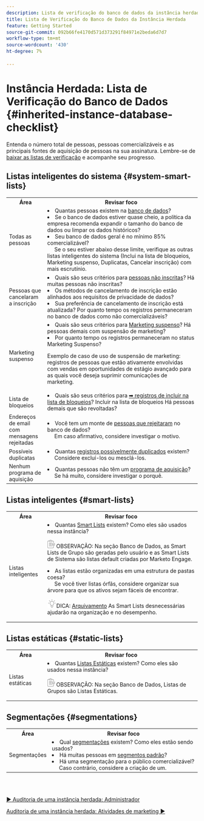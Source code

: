 ```yaml
---
description: Lista de verificação do banco de dados da instância herdada - Documentação do Marketo - Documentação do produto
title: Lista de Verificação do Banco de Dados da Instância Herdada
feature: Getting Started
source-git-commit: 092b66fe4170d571d373291f84971e2beda6d7d7
workflow-type: tm+mt
source-wordcount: '430'
ht-degree: 7%

---
```


# Instância Herdada: Lista de Verificação do Banco de Dados {#inherited-instance-database-checklist}

Entenda o número total de pessoas, pessoas comercializáveis e as principais fontes de aquisição de pessoas na sua assinatura. Lembre-se de [baixar as listas de verificação](/help/marketo/getting-started/inheriting-a-marketo-instance/assets/adobe-marketo-engage-inherited-instance-admin-checklist.xlsx) e acompanhe seu progresso.

## Listas inteligentes do sistema {#system-smart-lists}

<table style="table-layout:auto"> 
 <tbody> 
  <tr> 
   <th style="width:20%">Área</th> 
   <th>Revisar foco</th>
  </tr> 
  <tr> 
   <td>Todas as pessoas</td> 
   <td><li>Quantas pessoas existem na <a href="/help/marketo/product-docs/core-marketo-concepts/smart-lists-and-static-lists/managing-people-in-smart-lists/database-dashboard.md" target="_blank">banco de dados</a>?</li>
<li>Se o banco de dados estiver quase cheio, a política da empresa recomenda expandir o tamanho do banco de dados ou limpar os dados históricos?</li>
<li>Seu banco de dados geral é no mínimo 85% comercializável? 
<br/>     Se o seu estiver abaixo desse limite, verifique as outras listas inteligentes do sistema (Inclui na lista de bloqueios, Marketing suspenso, Duplicatas, Cancelar inscrição) com mais escrutínio.</li></td>
  </tr>
  <tr> 
   <td>Pessoas que cancelaram a inscrição</td> 
   <td><li>Quais são seus critérios para <a href="/help/marketo/product-docs/email-marketing/deliverability/understanding-unsubscribe.md#marketing-suspended" target="_blank">pessoas não inscritas</a>? Há muitas pessoas não inscritas?</li>
<li>Os métodos de cancelamento de inscrição estão alinhados aos requisitos de privacidade de dados?</li>
<li>Sua preferência de cancelamento de inscrição está atualizada? Por quanto tempo os registros permaneceram no banco de dados como não comercializáveis?</li></td>
  </tr>
  <tr> 
   <td>Marketing suspenso</td> 
   <td><li>Quais são seus critérios para <a href="/help/marketo/product-docs/email-marketing/deliverability/durable-unsubscribe.md#marketing-suspended" target="_blank">Marketing suspenso</a>? Há pessoas demais com suspensão de marketing?</li>
<li>Por quanto tempo os registros permaneceram no status Marketing Suspenso?</li>
<p>Exemplo de caso de uso de suspensão de marketing: registros de pessoas que estão ativamente envolvidas com vendas em oportunidades de estágio avançado para as quais você deseja suprimir comunicações de marketing.</td>
  </tr>
   <tr> 
   <td>Lista de bloqueios</td> 
   <td><li>Quais são seus critérios para <a href="/help/marketo/product-docs/core-marketo-concepts/smart-lists-and-static-lists/managing-people-in-smart-lists/add-person-to-blocklist.md" target="_blank">➡ registros de incluir na lista de bloqueios</a>? Incluir na lista de bloqueios Há pessoas demais que são revoltadas?</li></td>
  </tr>
  <tr> 
   <td>Endereços de email com mensagens rejeitadas</td> 
   <td><li>Você tem um monte de <a href="/help/marketo/product-docs/email-marketing/deliverability/hard-and-soft-bounces-in-email.md" target="_blank">pessoas que rejeitaram</a> no banco de dados?
   <br/>     Em caso afirmativo, considere investigar o motivo.</li></td></li></td>
  </tr>
  <tr> 
   <td>Possíveis duplicatas</td> 
   <td><li>Quantas <a href="/help/marketo/product-docs/core-marketo-concepts/smart-lists-and-static-lists/managing-people-in-smart-lists/find-and-merge-duplicate-people.md" target="_blank">registros possivelmente duplicados</a> existem?
   <br/>     Considere excluí-los ou mesclá-los.</li></td>
  </tr>
   <tr> 
   <td>Nenhum programa de aquisição</td> 
   <td><li>Quantas pessoas não têm um <a href="/help/marketo/product-docs/core-marketo-concepts/programs/creating-programs/understanding-program-membership.md#acquisition-program" target="_blank">programa de aquisição</a>?
   <br/>     Se há muito, considere investigar o porquê.</li></td>
  </tr>
 </tbody> 
</table>

## Listas inteligentes {#smart-lists}

<table style="table-layout:auto"> 
 <tbody> 
  <tr> 
   <th style="width:20%">Área</th> 
   <th>Revisar foco</th>
  </tr> 
  <tr> 
   <td>Listas inteligentes</td> 
   <td><li>Quantas <a href="/help/marketo/product-docs/core-marketo-concepts/smart-lists-and-static-lists/understanding-smart-lists.md" target="_blank">Smart Lists</a> existem? Como eles são usados nessa instância?</li>
   <p><img src="assets/note-icon.png" alt="ícone de nota"> OBSERVAÇÃO: Na seção Banco de Dados, as Smart Lists de Grupo são geradas pelo usuário e as Smart Lists de Sistema são listas default criadas por Marketo Engage.
<li>As listas estão organizadas em uma estrutura de pastas coesa? 
<br/>     Se você tiver listas órfãs, considere organizar sua árvore para que os ativos sejam fáceis de encontrar.</li>
<p><img src="assets/tip-icon.png" alt="ícone de dica">DICA: <a href="/help/marketo/product-docs/core-marketo-concepts/miscellaneous/understanding-folders.md#archive-a-folder" target="_blank">Arquivamento</a> As Smart Lists desnecessárias ajudarão na organização e no desempenho.</td>
  </tr>
 </tbody> 
</table>

## Listas estáticas {#static-lists}

<table style="table-layout:auto"> 
 <tbody> 
  <tr> 
   <th style="width:20%">Área</th> 
   <th>Revisar foco</th>
  </tr> 
  <tr> 
   <td>Listas estáticas</td> 
   <td><li>Quantas <a href="/help/marketo/product-docs/core-marketo-concepts/smart-lists-and-static-lists/static-lists/understanding-static-lists.md" target="_blank">Listas Estáticas</a> existem? Como eles são usados nessa instância?</li>
   <p><img src="assets/note-icon.png" alt="ícone de nota"> OBSERVAÇÃO: Na seção Banco de Dados, Listas de Grupos são Listas Estáticas.</td>
  </tr>
 </tbody> 
</table>

## Segmentações {#segmentations}

<table style="table-layout:auto"> 
 <tbody> 
  <tr> 
   <th style="width:20%">Área</th> 
   <th>Revisar foco</th>
  </tr> 
  <tr> 
   <td>Segmentações</td> 
   <td><li>Qual <a href="/help/marketo/product-docs/personalization/segmentation-and-snippets/segmentation/create-a-segmentation.md" target="_blank">segmentações</a> existem? Como eles estão sendo usados?</li>
<li>Há muitas pessoas em <a href="/help/marketo/product-docs/personalization/segmentation-and-snippets/segmentation/segmentation-order-priority.md" target="_blank">segmentos padrão</a>?</li>
<li>Há uma segmentação para o público comercializável? 
<br/>     Caso contrário, considere a criação de um.</li></td>
  </tr>
 </tbody> 
</table>

<br> 

[► Auditoria de uma instância herdada: Administrador](/help/marketo/getting-started/inheriting-a-marketo-instance/admin-section-checklist.md)

[Auditoria de uma instância herdada: Atividades de marketing ►](/help/marketo/getting-started/inheriting-a-marketo-instance/marketing-activities-checklist.md)
